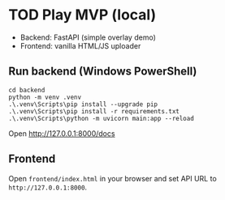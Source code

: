 # TOD Play MVP (local)

- Backend: FastAPI (simple overlay demo)
- Frontend: vanilla HTML/JS uploader

## Run backend (Windows PowerShell)
```
cd backend
python -m venv .venv
.\.venv\Scripts\pip install --upgrade pip
.\.venv\Scripts\pip install -r requirements.txt
.\.venv\Scripts\python -m uvicorn main:app --reload
```
Open http://127.0.0.1:8000/docs

## Frontend
Open `frontend/index.html` in your browser and set API URL to `http://127.0.0.1:8000`.

